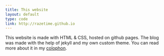 ```yaml
---
title: This website
layout: default
type: code
link: http://razetime.github.io
---
```


This website is made with HTML &amp; CSS, hosted on github pages. The blog was made with the help of jekyll and my own custom theme.
You can read more about it in my [colophon](http://razetime.github.io/colophon).
